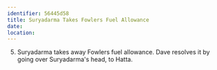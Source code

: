 ```yaml
---
identifier: 56445d58
title: Suryadarma Takes Fowlers Fuel Allowance
date:  
location: 
---
```


5.  Suryadarma takes away Fowlers fuel allowance. Dave resolves it by
    going over Suryadarma's head, to Hatta.
